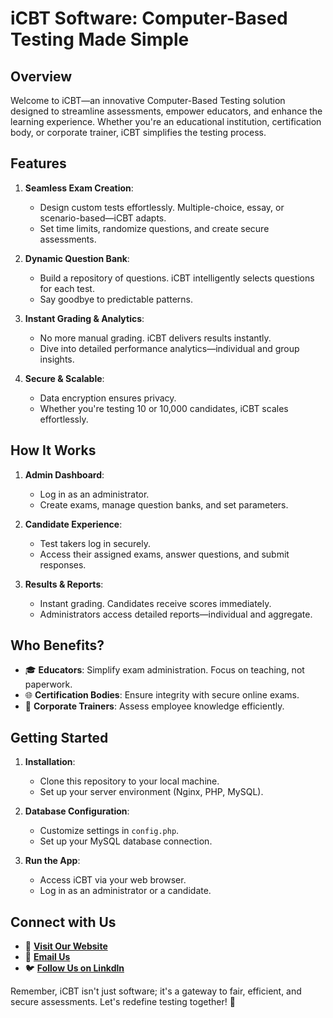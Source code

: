 # iCBT Software: Computer-Based Testing Made Simple

## Overview

Welcome to iCBT—an innovative Computer-Based Testing solution designed to streamline assessments, empower educators, and enhance the learning experience. Whether you're an educational institution, certification body, or corporate trainer, iCBT simplifies the testing process.

## Features

1. **Seamless Exam Creation**:
   - Design custom tests effortlessly. Multiple-choice, essay, or scenario-based—iCBT adapts.
   - Set time limits, randomize questions, and create secure assessments.

2. **Dynamic Question Bank**:
   - Build a repository of questions. iCBT intelligently selects questions for each test.
   - Say goodbye to predictable patterns.

3. **Instant Grading & Analytics**:
   - No more manual grading. iCBT delivers results instantly.
   - Dive into detailed performance analytics—individual and group insights.

4. **Secure & Scalable**:
   - Data encryption ensures privacy.
   - Whether you're testing 10 or 10,000 candidates, iCBT scales effortlessly.

## How It Works

1. **Admin Dashboard**:
   - Log in as an administrator.
   - Create exams, manage question banks, and set parameters.

2. **Candidate Experience**:
   - Test takers log in securely.
   - Access their assigned exams, answer questions, and submit responses.

3. **Results & Reports**:
   - Instant grading. Candidates receive scores immediately.
   - Administrators access detailed reports—individual and aggregate.

## Who Benefits?

- 🎓 **Educators**: Simplify exam administration. Focus on teaching, not paperwork.
- 🌐 **Certification Bodies**: Ensure integrity with secure online exams.
- 📝 **Corporate Trainers**: Assess employee knowledge efficiently.

## Getting Started

1. **Installation**:
   - Clone this repository to your local machine.
   - Set up your server environment (Nginx, PHP, MySQL).

2. **Database Configuration**:
   - Customize settings in `config.php`.
   - Set up your MySQL database connection.

3. **Run the App**:
   - Access iCBT via your web browser.
   - Log in as an administrator or a candidate.

## Connect with Us

- 🌟 **[Visit Our Website](https://icbt.lordsignet.org)**
- 📧 **[Email Us](mailto:rocklinganayo@lordsignet.org)**
- 🐦 **[Follow Us on Linkdln](https://www.linkedin.com/in/anayo-rockling-5b9653185?trk=contact-info)**

Remember, iCBT isn't just software; it's a gateway to fair, efficient, and secure assessments. Let's redefine testing together! 🌟
